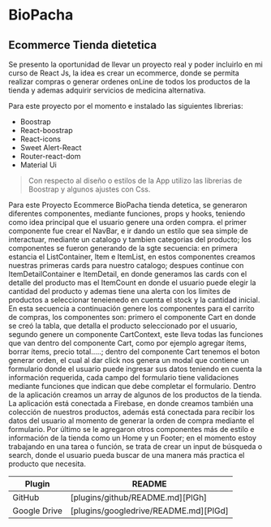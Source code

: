 # BioPacha
## Ecommerce Tienda dietetica 

Se presento la oportunidad de llevar un proyecto real y poder incluirlo en mi curso de React Js, la idea es crear un ecommerce, donde se permita realizar compras o generar ordenes onLine de todos los productos de la tienda y ademas adquirir servicios de medicina alternativa.

Para este proyecto por el momento e instalado las siguientes librerias:

- Boostrap
- React-boostrap
- React-icons
- Sweet Alert-React
- Router-react-dom
- Material Ui

> Con respecto al diseño o estilos de la App
> utilizo las librerias de Boostrap y algunos
> ajustes con Css. 

Para este Proyecto Ecommerce BioPacha tienda detetica, se generaron diferentes componentes, mediante funciones, props y hooks, teniendo como idea principal que el usuario genere una orden compra. el primer componente fue crear el NavBar, e ir dando un estilo que sea simple de interactuar, mediante un catalogo y tambien categorias del producto; los componentes se fueron generando de la sgte secuencia: en primera estancia el ListContainer, Item e ItemList, en estos componentes creamos nuestras primeras cards para nuestro catalogo; despues continue con ItemDetailContainer e ItemDetail, en donde generamos las cards con el detalle del producto mas el ItemCount en donde el usuario puede elegir la cantidad del producto y ademas tiene una alerta con los limites de productos a seleccionar teneienedo en cuenta el stock y la cantidad inicial. En esta secuencia a continuación genere los componentes para el carrito de compras, los componentes son: primero el componente Cart en donde se creó la tabla, que detalla el producto seleccionado por el usuario, segundo genere un componente CartContext, este lleva todas las funciones que van dentro del componente Cart, como por ejemplo agregar ítems, borrar ítems, precio total…..; dentro del componente Cart tenemos el boton generar orden, el cual al dar click nos genera un modal que contiene un formulario donde el usuario puede ingresar sus datos teniendo en cuenta la información requerida, cada campo del formulario tiene validaciones mediante funciones que indican que debe completar el formulario. Dentro de la aplicación creamos un array de algunos de los productos de la tienda. La aplicación está conectada a Firebase, en donde creamos también una colección de nuestros productos, además está conectada para recibir los datos del usuario al momento de generar la orden de compra mediante el formulario. Por último se le agregaron otros componentes más de estilo e información de la tienda como un Home y un Footer; en el momento estoy trabajando en una tarea o función, se trata de crear un input de búsqueda o search, donde el usuario pueda buscar de una manera más practica el producto que necesita.   


| Plugin | README |
| ------ | ------ |
| GitHub | [plugins/github/README.md][PlGh] |
| Google Drive | [plugins/googledrive/README.md][PlGd] |
